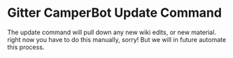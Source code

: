 # Gitter CamperBot Update Command

The update command will pull down any new wiki edits, or new material. right now you have to do this manually, sorry! But we will in future automate this process.
